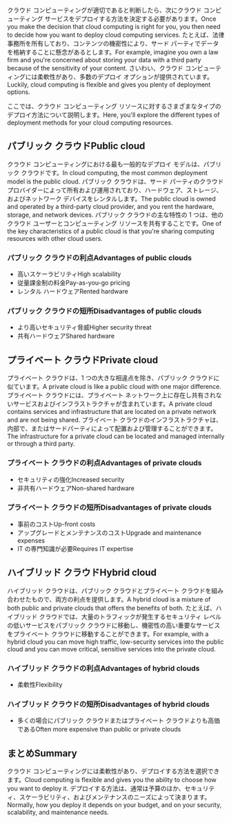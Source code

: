 <span data-ttu-id="bae65-101">クラウド コンピューティングが適切であると判断したら、次にクラウド コンピューティング サービスをデプロイする方法を決定する必要があります。</span><span class="sxs-lookup"><span data-stu-id="bae65-101">Once you make the decision that cloud computing is right for you, you then need to decide how you want to deploy cloud computing services.</span></span> <span data-ttu-id="bae65-102">たとえば、法律事務所を所有しており、コンテンツの機密性により、サード パーティでデータを格納することに懸念があるとします。</span><span class="sxs-lookup"><span data-stu-id="bae65-102">For example, imagine you own a law firm and you're concerned about storing your data with a third party because of the sensitivity of your content.</span></span> <span data-ttu-id="bae65-103">さいわい、クラウド コンピューティングには柔軟性があり、多数のデプロイ オプションが提供されています。</span><span class="sxs-lookup"><span data-stu-id="bae65-103">Luckily, cloud computing is flexible and gives you plenty of deployment options.</span></span>

<span data-ttu-id="bae65-104">ここでは、クラウド コンピューティング リソースに対するさまざまなタイプのデプロイ方法について説明します。</span><span class="sxs-lookup"><span data-stu-id="bae65-104">Here, you'll explore the different types of deployment methods for your cloud computing resources.</span></span> 

## <a name="public-cloud"></a><span data-ttu-id="bae65-105">パブリック クラウド</span><span class="sxs-lookup"><span data-stu-id="bae65-105">Public cloud</span></span>

<span data-ttu-id="bae65-106">クラウド コンピューティングにおける最も一般的なデプロイ モデルは、パブリック クラウドです。</span><span class="sxs-lookup"><span data-stu-id="bae65-106">In cloud computing, the most common deployment model is the public cloud.</span></span> <span data-ttu-id="bae65-107">パブリック クラウドは、サード パーティのクラウド プロバイダーによって所有および運用されており、ハードウェア、ストレージ、およびネットワーク デバイスをレンタルします。</span><span class="sxs-lookup"><span data-stu-id="bae65-107">The public cloud is owned and operated by a third-party cloud provider, and you rent the hardware, storage, and network devices.</span></span> <span data-ttu-id="bae65-108">パブリック クラウドの主な特性の 1 つは、他のクラウド ユーザーとコンピューティング リソースを共有することです。</span><span class="sxs-lookup"><span data-stu-id="bae65-108">One of the key characteristics of a public cloud is that you're sharing computing resources with other cloud users.</span></span>

### <a name="advantages-of-public-clouds"></a><span data-ttu-id="bae65-109">パブリック クラウドの利点</span><span class="sxs-lookup"><span data-stu-id="bae65-109">Advantages of public clouds</span></span>
- <span data-ttu-id="bae65-110">高いスケーラビリティ</span><span class="sxs-lookup"><span data-stu-id="bae65-110">High scalability</span></span>
- <span data-ttu-id="bae65-111">従量課金制の料金</span><span class="sxs-lookup"><span data-stu-id="bae65-111">Pay-as-you-go pricing</span></span>
- <span data-ttu-id="bae65-112">レンタル ハードウェア</span><span class="sxs-lookup"><span data-stu-id="bae65-112">Rented hardware</span></span>

### <a name="disadvantages-of-public-clouds"></a><span data-ttu-id="bae65-113">パブリック クラウドの短所</span><span class="sxs-lookup"><span data-stu-id="bae65-113">Disadvantages of public clouds</span></span>
- <span data-ttu-id="bae65-114">より高いセキュリティ脅威</span><span class="sxs-lookup"><span data-stu-id="bae65-114">Higher security threat</span></span>
- <span data-ttu-id="bae65-115">共有ハードウェア</span><span class="sxs-lookup"><span data-stu-id="bae65-115">Shared hardware</span></span>

## <a name="private-cloud"></a><span data-ttu-id="bae65-116">プライベート クラウド</span><span class="sxs-lookup"><span data-stu-id="bae65-116">Private cloud</span></span>

<span data-ttu-id="bae65-117">プライベート クラウドは、1 つの大きな相違点を除き、パブリック クラウドに似ています。</span><span class="sxs-lookup"><span data-stu-id="bae65-117">A private cloud is like a public cloud with one major difference.</span></span> <span data-ttu-id="bae65-118">プライベート クラウドには、プライベート ネットワーク上に存在し共有されないサービスおよびインフラストラクチャが含まれています。</span><span class="sxs-lookup"><span data-stu-id="bae65-118">A private cloud contains services and infrastructure that are located on a private network and are not being shared.</span></span> <span data-ttu-id="bae65-119">プライベート クラウドのインフラストラクチャは、内部で、またはサードパーティによって配置および管理することができます。</span><span class="sxs-lookup"><span data-stu-id="bae65-119">The infrastructure for a private cloud can be located and managed internally or through a third party.</span></span>

### <a name="advantages-of-private-clouds"></a><span data-ttu-id="bae65-120">プライベート クラウドの利点</span><span class="sxs-lookup"><span data-stu-id="bae65-120">Advantages of private clouds</span></span>
- <span data-ttu-id="bae65-121">セキュリティの強化</span><span class="sxs-lookup"><span data-stu-id="bae65-121">Increased security</span></span>
- <span data-ttu-id="bae65-122">非共有ハードウェア</span><span class="sxs-lookup"><span data-stu-id="bae65-122">Non-shared hardware</span></span>

### <a name="disadvantages-of-private-clouds"></a><span data-ttu-id="bae65-123">プライベート クラウドの短所</span><span class="sxs-lookup"><span data-stu-id="bae65-123">Disadvantages of private clouds</span></span>
- <span data-ttu-id="bae65-124">事前のコスト</span><span class="sxs-lookup"><span data-stu-id="bae65-124">Up-front costs</span></span>
- <span data-ttu-id="bae65-125">アップグレードとメンテナンスのコスト</span><span class="sxs-lookup"><span data-stu-id="bae65-125">Upgrade and maintenance expenses</span></span>
- <span data-ttu-id="bae65-126">IT の専門知識が必要</span><span class="sxs-lookup"><span data-stu-id="bae65-126">Requires IT expertise</span></span>

## <a name="hybrid-cloud"></a><span data-ttu-id="bae65-127">ハイブリッド クラウド</span><span class="sxs-lookup"><span data-stu-id="bae65-127">Hybrid cloud</span></span>

<span data-ttu-id="bae65-128">ハイブリッド クラウドは、パブリック クラウドとプライベート クラウドを組み合わせたもので、両方の利点を提供します。</span><span class="sxs-lookup"><span data-stu-id="bae65-128">A hybrid cloud is a mixture of both public and private clouds that offers the benefits of both.</span></span> <span data-ttu-id="bae65-129">たとえば、ハイブリッド クラウドでは、大量のトラフィックが発生するセキュリティ レベルの低いサービスをパブリック クラウドに移動し、機密性の高い重要なサービスをプライベート クラウドに移動することができます。</span><span class="sxs-lookup"><span data-stu-id="bae65-129">For example, with a hybrid cloud you can move high traffic, low-security services into the public cloud and you can move critical, sensitive services into the private cloud.</span></span> 

### <a name="advantages-of-hybrid-clouds"></a><span data-ttu-id="bae65-130">ハイブリッド クラウドの利点</span><span class="sxs-lookup"><span data-stu-id="bae65-130">Advantages of hybrid clouds</span></span>
- <span data-ttu-id="bae65-131">柔軟性</span><span class="sxs-lookup"><span data-stu-id="bae65-131">Flexibility</span></span> 

### <a name="disadvantages-of-hybrid-clouds"></a><span data-ttu-id="bae65-132">ハイブリッド クラウドの短所</span><span class="sxs-lookup"><span data-stu-id="bae65-132">Disadvantages of hybrid clouds</span></span>
- <span data-ttu-id="bae65-133">多くの場合にパブリック クラウドまたはプライベート クラウドよりも高価である</span><span class="sxs-lookup"><span data-stu-id="bae65-133">Often more expensive than public or private clouds</span></span>

## <a name="summary"></a><span data-ttu-id="bae65-134">まとめ</span><span class="sxs-lookup"><span data-stu-id="bae65-134">Summary</span></span>

<span data-ttu-id="bae65-135">クラウド コンピューティングには柔軟性があり、デプロイする方法を選択できます。</span><span class="sxs-lookup"><span data-stu-id="bae65-135">Cloud computing is flexible and gives you the ability to choose how you want to deploy it.</span></span> <span data-ttu-id="bae65-136">デプロイする方法は、通常は予算のほか、セキュリティ、スケーラビリティ、およびメンテナンスのニーズによって決まります。</span><span class="sxs-lookup"><span data-stu-id="bae65-136">Normally, how you deploy it depends on your budget, and on your security, scalability, and maintenance needs.</span></span>

